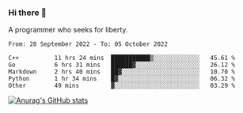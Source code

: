 ### Hi there 👋

<!--
**shejialuo/shejialuo** is a ✨ _special_ ✨ repository because its `README.md` (this file) appears on your GitHub profile.

Here are some ideas to get you started:

- 🔭 I’m currently working on ...
- 🌱 I’m currently learning ...
- 👯 I’m looking to collaborate on ...
- 🤔 I’m looking for help with ...
- 💬 Ask me about ...
- 📫 How to reach me: ...
- 😄 Pronouns: ...
- ⚡ Fun fact: ...
-->

A programmer who seeks for liberty.

<!--START_SECTION:waka-->

```text
From: 28 September 2022 - To: 05 October 2022

C++          11 hrs 24 mins  ███████████▒░░░░░░░░░░░░░   45.61 %
Go           6 hrs 31 mins   ██████▓░░░░░░░░░░░░░░░░░░   26.12 %
Markdown     2 hrs 40 mins   ██▓░░░░░░░░░░░░░░░░░░░░░░   10.70 %
Python       1 hr 34 mins    █▓░░░░░░░░░░░░░░░░░░░░░░░   06.32 %
Other        49 mins         ▓░░░░░░░░░░░░░░░░░░░░░░░░   03.29 %
```

<!--END_SECTION:waka-->

[![Anurag's GitHub stats](https://github-readme-stats.vercel.app/api?username=shejialuo&show_icons=true&theme=dracula)](https://github.com/anuraghazra/github-readme-stats)
